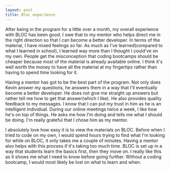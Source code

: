 ```yaml
---
layout: post
title: Bloc experience
---
```


After being in the program for a little over a month, my overall experience with BLOC has been good. I owe that to my mentor who helps direct me in the right direction so that I can become a better developer. In terms of the material, I have mixed feelings so far. As much as I've learned(compared to what I learned in school), I learned way more than I thought I could've on my own. People get the misconception that coding bootcamps should be cheaper because most of the material is already available online. I think it's well worth the money to have all the material at my fingertips rather than having to spend time looking for it. 

Having a mentor has got to be the best part of the program. Not only does Kevin answer my questions, he answers them in a way that I'll eventually become a better developer. He does not give me straight up answers but rather tell me how to get that answer(which I like). He also provides quality feedback to my messages. I know that I can put my trust in him as he is an intelligent individual. During our online meetings twice a week, I like how he's on top of things. He asks me how I'm doing and tells me what I should be doing. I'm really grateful that I chose him as my mentor.

I absolutely love how easy it is to view the materials on BLOC. Before when I tried to code on my own, I would spend hours trying to find what I'm looking for while on BLOC, it only takes me a couple of minutes. Having a mentor also helps with this process if it's taking too much time. BLOC is set up in a way that students learn the basics first, then they move on. I really like this as it shows me what I need to know before going further. Without a coding bootcamp, I would most likely be lost on what to learn and when. 







